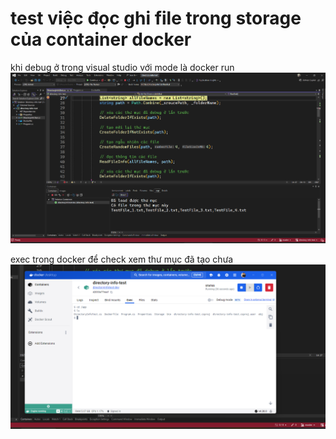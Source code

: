 # test việc đọc ghi file trong storage của container docker

khi debug ở trong visual studio với mode là docker run
![debug trên visual studio](imgs/debug.png)

exec trong docker để check xem thư mục đã tạo chưa
![thư mục hiển thị ở trong docker](imgs/docker.png)
